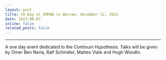 ```yaml
---
layout: post
title: CH Day at IMPAN in Warsaw, December 12, 2023 
date: 2023-06-07 
inline: false
related_posts: false
---
```




***

A one day event dedicated to the Continum Hypothesis. Talks will be given by Omer Ben Neria, Ralf Schindler, Matteo Viale and Hugh Woodin.
